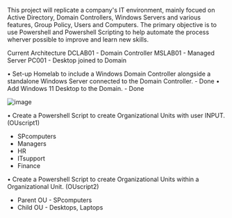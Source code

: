 This project will replicate a company's IT environment, mainly focued on Active Directory, Domain Controllers, Windows Servers and various features, Group Policy, Users and Computers.
The primary objective is to use Powershell and Powershell Scripting to help automate the process wherver possible to improve and learn new skills.

Current Architecture
DCLAB01 - Domain Controller
MSLAB01 - Managed Server
PC001 - Desktop joined to Domain

• Set-up Homelab to include a Windows Domain Controller alongside a standalone Windows Server connected to the Domain Controller. - Done
• Add Windows 11 Desktop to the Domain. - Done

![image](https://github.com/user-attachments/assets/97b3b2e7-a94b-447d-978e-3ebd6e65744b)

• Create a Powershell Script to create Organizational Units with user INPUT. (OUscript1)
- SPcomputers
- Managers
- HR
- ITsupport
- Finance

• Create a Powershell Script to create Organizational Units within a Organizational Unit. (OUscript2)
- Parent OU - SPcomputers
- Child OU - Desktops, Laptops
